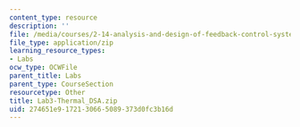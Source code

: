 ```yaml
---
content_type: resource
description: ''
file: /media/courses/2-14-analysis-and-design-of-feedback-control-systems-spring-2014/274651e9172130665089373d0fc3b16d_Lab3-Thermal_DSA.zip
file_type: application/zip
learning_resource_types:
- Labs
ocw_type: OCWFile
parent_title: Labs
parent_type: CourseSection
resourcetype: Other
title: Lab3-Thermal_DSA.zip
uid: 274651e9-1721-3066-5089-373d0fc3b16d
---
```

